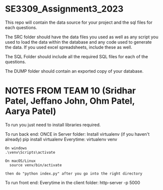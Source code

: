 # SE3309_Assignment3_2023

This repo will contain the data source for your project and the sql files for each questions.

The SRC folder should have the data files you used as well as any script you used to load the data within the database and any code used to generate the data. If you used excel spreadsheets, include these as well.

The SQL Folder should include all the required SQL files for each of the questions.

The DUMP folder should contain an exported copy of your database.


# NOTES FROM TEAM 10 (Sridhar Patel, Jeffano John, Ohm Patel, Aarya Patel)
To run you just need to install libraries required.

To run back end:
ONCE in Server folder:
  Install virtualenv (if you haven't already)
  pip install virtualenv
  Everytime:
    virtualenv venv
  
    On windows
    .\venv\Scripts\activate
    
    On macOS/Linux
      source venv/bin/activate 
    
    then do "python index.py" after you go into the right directory

To run front end:
  Everytime in the client folder:
    http-server -p 5000
